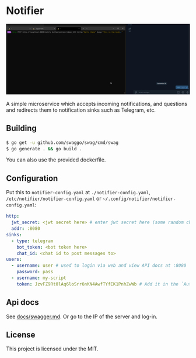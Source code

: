 # Notifier

![A gif showing the project in action](./readme/demo.gif)

A simple microservice which accepts incoming notifications, and questions and redirects them to notification sinks such as Telegram, etc.

## Building

```sh
$ go get -u github.com/swaggo/swag/cmd/swag
$ go generate . && go build .
```

You can also use the provided dockerfile.

## Configuration

Put this to `notifier-config.yaml` at `./notifier-config.yaml`, `/etc/notifier/notifier-config.yaml` or  `~/.config/notifier/notifier-config.yaml`:

```yaml
http:
  jwt_secret: <jwt secret here> # enter jwt secret here (some random characters)
  addr: :8080
sinks:
  - type: telegram
    bot_token: <bot token here>
    chat_id: <chat id to post messages to>
users:
  - username: user # used to login via web and view API docs at :8080
    password: pass
  - username: my-script
    token: JzvFZ9Rt0lAq6loSrr6nKN4AwfTYfEK1PnhZwWb # Add it in the `Authorization` header to authenticate

```

## Api docs

See [docs/swagger.md](./docs/swagger.md). Or go to the IP of the server and log-in.


## License

This project is licensed under the MIT.

